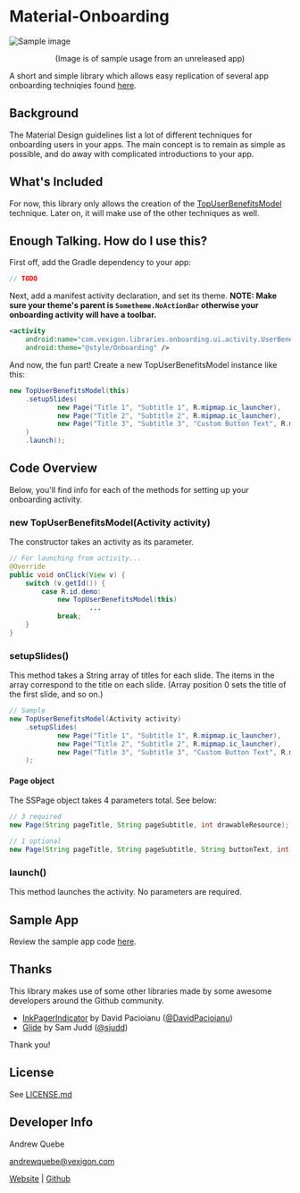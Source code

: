 # Material-Onboarding

![Sample image](https://github.com/Vexigon/Material-Onboarding/raw/master/art/onboarding_sample.png)

<p align="center">
  (Image is of sample usage from an unreleased app)
</p>

A short and simple library which allows easy replication of several app onboarding techniqies found [here](https://material.io/guidelines/growth-communications/onboarding.html).

## Background

The Material Design guidelines list a lot of different techniques for onboarding users in your apps. The main concept is to remain as simple as possible, and do away with complicated introductions to your app.

## What's Included

For now, this library only allows the creation of the [TopUserBenefitsModel](https://material.io/guidelines/growth-communications/onboarding.html#onboarding-top-user-benefits) technique. Later on, it will make use of the other techniques as well.
 
## Enough Talking. How do I use this?

First off, add the Gradle dependency to your app:

```groovy
// TODO
```

Next, add a manifest activity declaration, and set its theme. <b>NOTE: Make sure your theme's parent is `Sometheme.NoActionBar` otherwise your onboarding activity will have a toolbar.</b>

```xml
<activity
    android:name="com.vexigon.libraries.onboarding.ui.activity.UserBenefitsActivity"
    android:theme="@style/Onboarding" />
```

And now, the fun part! Create a new TopUserBenefitsModel instance like this:

```java
new TopUserBenefitsModel(this)
    .setupSlides(
            new Page("Title 1", "Subtitle 1", R.mipmap.ic_launcher),
            new Page("Title 2", "Subtitle 2", R.mipmap.ic_launcher),
            new Page("Title 3", "Subtitle 3", "Custom Button Text", R.mipmap.ic_launcher)
    )
    .launch();
```

## Code Overview

Below, you'll find info for each of the methods for setting up your onboarding activity.

### new TopUserBenefitsModel(Activity activity)

The constructor takes an activity as its parameter. 

```java
// For launching from activity...
@Override
public void onClick(View v) {
    switch (v.getId()) {
        case R.id.demo:
            new TopUserBenefitsModel(this)
                    ...
            break;
    }
}
```

### setupSlides()

This method takes a String array of titles for each slide. The items in the array correspond to the title on each slide. (Array position 0 sets the title of the first slide, and so on.)

```java
// Sample
new TopUserBenefitsModel(Activity activity)
    .setupSlides(
            new Page("Title 1", "Subtitle 1", R.mipmap.ic_launcher),
            new Page("Title 2", "Subtitle 2", R.mipmap.ic_launcher),
            new Page("Title 3", "Subtitle 3", "Custom Button Text", R.mipmap.ic_launcher)
    );
```

#### Page object
The SSPage object takes 4 parameters total. See below:

```java
// 3 required
new Page(String pageTitle, String pageSubtitle, int drawableResource);

// 1 optional
new Page(String pageTitle, String pageSubtitle, String buttonText, int drawableResource);
```

### launch()

This method launches the activity. No parameters are required.

## Sample App

Review the sample app code [here](https://github.com/Andrew-Quebe/Material-Onboarding/tree/master/sample).

## Thanks

This library makes use of some other libraries made by some awesome developers around the Github community.

* [InkPagerIndicator](https://github.com/DavidPacioianu/InkPageIndicator) by David Pacioianu ([@DavidPacioianu](https://github.com/DavidPacioianu))
* [Glide](https://github.com/bumptech/glide) by Sam Judd ([@sjudd](https://github.com/sjudd))

Thank you!

## License

See [LICENSE.md](https://github.com/Andrew-Quebe/Material-Onboarding/blob/master/LICENSE.md)

## Developer Info

Andrew Quebe

[andrewquebe@vexigon.com](mailto:andrewquebe@vexigon.com)

[Website](http://www.andrewquebe.com) | [Github](https://github.com/Andrew-Quebe)
